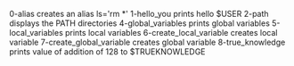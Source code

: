 0-alias		creates an alias ls='rm *'
1-hello_you	prints hello $USER
2-path		displays the PATH directories
4-global_variables	 prints global variables
5-local_variables	 prints local variables
6-create_local_variable	 creates local variable
7-create_global_variable creates global variable
8-true_knowledge	 prints value of addition			  of 128 to $TRUEKNOWLEDGE
